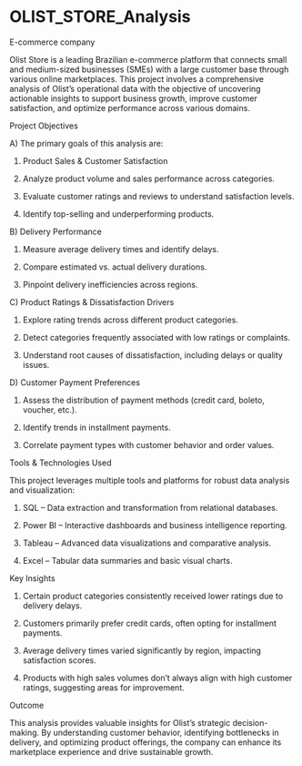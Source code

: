 # OLIST_STORE_Analysis
E-commerce company 

Olist Store is a leading Brazilian e-commerce platform that connects small and medium-sized businesses (SMEs) with a large customer base through various online marketplaces. This project involves a comprehensive analysis of Olist’s operational data with the objective of uncovering actionable insights to support business growth, improve customer satisfaction, and optimize performance across various domains.


Project Objectives

A) The primary goals of this analysis are:

1. Product Sales & Customer Satisfaction

2. Analyze product volume and sales performance across categories.

3. Evaluate customer ratings and reviews to understand satisfaction levels.

4. Identify top-selling and underperforming products.

B) Delivery Performance

1. Measure average delivery times and identify delays.

2. Compare estimated vs. actual delivery durations.

3. Pinpoint delivery inefficiencies across regions.
  
C) Product Ratings & Dissatisfaction Drivers

1. Explore rating trends across different product categories.

2. Detect categories frequently associated with low ratings or complaints.

3. Understand root causes of dissatisfaction, including delays or quality issues.

D) Customer Payment Preferences

1. Assess the distribution of payment methods (credit card, boleto, voucher, etc.).

2. Identify trends in installment payments.

3. Correlate payment types with customer behavior and order values.

Tools & Technologies Used


This project leverages multiple tools and platforms for robust data analysis and visualization:

1. SQL – Data extraction and transformation from relational databases.

2. Power BI – Interactive dashboards and business intelligence reporting.

3. Tableau – Advanced data visualizations and comparative analysis.

4. Excel – Tabular data summaries and basic visual charts.
   

Key Insights

1. Certain product categories consistently received lower ratings due to delivery delays.

2. Customers primarily prefer credit cards, often opting for installment payments.

3. Average delivery times varied significantly by region, impacting satisfaction scores.

4. Products with high sales volumes don’t always align with high customer ratings, suggesting areas for improvement.

Outcome

This analysis provides valuable insights for Olist’s strategic decision-making. By understanding customer behavior, identifying bottlenecks in delivery, and optimizing product offerings, the company can enhance its marketplace experience and drive sustainable growth.
